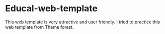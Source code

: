 # Educal-web-template
This web template is very  attractive and user friendly. I tried to practice this  web template from Theme forest.
